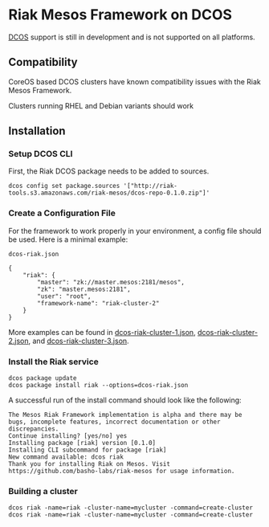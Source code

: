 # Riak Mesos Framework on DCOS

[DCOS](http://docs.mesosphere.com/) support is still in development and is not
supported on all platforms.

## Compatibility

CoreOS based DCOS clusters have known compatibility issues with the
Riak Mesos Framework.

Clusters running RHEL and Debian variants should work

## Installation

### Setup DCOS CLI

First, the Riak DCOS package needs to be added to sources.

```
dcos config set package.sources '["http://riak-tools.s3.amazonaws.com/riak-mesos/dcos-repo-0.1.0.zip"]'
```

### Create a Configuration File

For the framework to work properly in your environment, a config file should be
used. Here is a minimal example:

`dcos-riak.json`

```
{
    "riak": {
        "master": "zk://master.mesos:2181/mesos",
        "zk": "master.mesos:2181",
        "user": "root",
        "framework-name": "riak-cluster-2"
    }
}
```

More examples can be found in [dcos-riak-cluster-1.json](dcos-riak-cluster-1.json), [dcos-riak-cluster-2.json](dcos-riak-cluster-2.json), and [dcos-riak-cluster-3.json](dcos-riak-cluster-3.json).

### Install the Riak service

```
dcos package update
dcos package install riak --options=dcos-riak.json
```

A successful run of the install command should look like the following:

```
The Mesos Riak Framework implementation is alpha and there may be bugs, incomplete features, incorrect documentation or other discrepancies.
Continue installing? [yes/no] yes
Installing package [riak] version [0.1.0]
Installing CLI subcommand for package [riak]
New command available: dcos riak
Thank you for installing Riak on Mesos. Visit https://github.com/basho-labs/riak-mesos for usage information.
```

### Building a cluster

```
dcos riak -name=riak -cluster-name=mycluster -command=create-cluster
dcos riak -name=riak -cluster-name=mycluster -command=create-cluster
```
